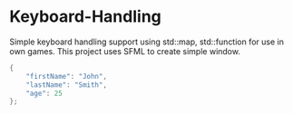 # Keyboard-Handling
Simple keyboard handling support using std::map, std::function for use in own games.
This project uses SFML to create simple window.

```C++
{
    "firstName": "John",
    "lastName": "Smith",
    "age": 25
};
``` 
